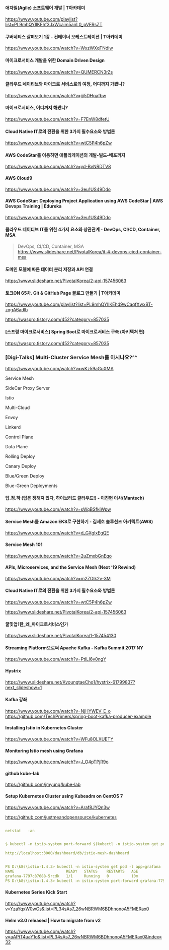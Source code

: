 #### 애자일(Agile) 소프트웨어 개발 | T아카데미
https://www.youtube.com/playlist?list=PL9mhQYIlKEhf3JxWcaim5anL0_pVFRsZT

#### 쿠버네티스 살펴보기 1강 - 컨테이너 오케스트레이션 | T아카데미
https://www.youtube.com/watch?v=WxzWXqTNdlw

#### 마이크로서비스 개발을 위한 Domain Driven Design
https://www.youtube.com/watch?v=QUMERCN3rZs

#### 클라우드 네이티브와 마이크로 서비스로의 여정, 어디까지 가봤니?
https://www.youtube.com/watch?v=jji5DHqafbw

####  마이크로서비스, 어디까지 해봤니?
https://www.youtube.com/watch?v=F7EnW8dfetU


#### Cloud Native IT로의 전환을 위한 3가지 필수요소와 방법론
https://www.youtube.com/watch?v=wtC5P4h6pZw

#### AWS CodeStar를 이용하면 애플리케이션의 개발-빌드-배포까지
https://www.youtube.com/watch?v=yd-BvNRDTV8

#### AWS Cloud9
https://www.youtube.com/watch?v=3eu1US49Ddo

#### AWS CodeStar: Deploying Project Application using AWS CodeStar | AWS Devops Training | Edureka
https://www.youtube.com/watch?v=3eu1US49Ddo

#### 클라우드 네이티브 IT를 위한 4가지 요소와 상관관계 - DevOps, CI/CD, Container, MSA
> DevOps, CI/CD, Container, MSA
https://www.slideshare.net/PivotalKorea/it-4-devops-cicd-container-msa

#### 도메인 모델에 따른 데이터 분리 저장과 API 연결
https://www.slideshare.net/PivotalKorea/2-api-157456063


#### 토크ON 65차. Git & GitHub Page 블로그 만들기 | T아카데미
https://www.youtube.com/playlist?list=PL9mhQYIlKEhd9wCaqfXwxBT-zqgA6adlb

https://waspro.tistory.com/452?category=857035

#### [스프링 마이크로서비스] Spring Boot로 마이크로서비스 구축 (아키텍처 편)
https://waspro.tistory.com/452?category=857035



### [Digi-Talks] Multi-Cluster Service Mesh를 아시나요?^^
https://www.youtube.com/watch?v=wKz59aGuXMA

Service Mesh 

SideCar Proxy Server

Istio 

Multi-Cloud

Envoy 

Linkerd

Control Plane

Data Plane

Rolling Deploy 

Canary Deploy

Blue/Green Deploy 

Blue-Green Deployments


#### 답.정.하 (답은 정해져 있다, 하이브리드 클라우드!) - 이진현 이사(Mantech) 
https://www.youtube.com/watch?v=sWqBSfkiWpw

#### Service Mesh를 Amazon EKS로 구현하기 - 김세호 솔루션즈 아키텍트(AWS)
https://www.youtube.com/watch?v=d_GXglxEgQE

#### Service Mesh 101

https://www.youtube.com/watch?v=2uZmxbGnEqo

#### APIs, Microservices, and the Service Mesh (Next ‘19 Rewind)
https://www.youtube.com/watch?v=m2ZOIk2v-3M


#### Cloud Native IT로의 전환을 위한 3가지 필수요소와 방법론
https://www.youtube.com/watch?v=wtC5P4h6pZw

https://www.slideshare.net/PivotalKorea/2-api-157456063

#### 꿀밋업1탄_왜_마이크로서비스인가
https://www.slideshare.net/PivotalKorea/1-157454130

#### Streaming Platform으로써 Apache Kafka - Kafka Summit 2017 NY
https://www.youtube.com/watch?v=PtILI6v0ngY


#### Hystrix
https://www.slideshare.net/KyoungtaeCho1/hystrix-61799837?next_slideshow=1

#### Kafka 강좌 
https://www.youtube.com/watch?v=NjHYWEV_E_o
https://github.com/TechPrimers/spring-boot-kafka-producer-example

#### Installing Istio in Kubernetes Cluster
https://www.youtube.com/watch?v=WFu8OLXUETY

#### Monitoring Istio mesh using Grafana
https://www.youtube.com/watch?v=J_O4pTPjR9o


#### github kube-lab

https://github.com/jmyung/kube-lab



#### Setup Kubernetes Cluster using Kubeadm on CentOS 7

https://www.youtube.com/watch?v=Araf8JYQn3w

https://github.com/justmeandopensource/kubernetes

```yaml 

netstat   -an


$ kubectl -n istio-system port-forward $(kubectl -n istio-system get pod -l app=grafana -o jsonpath='{.items[0].metadata.name}') 3000:3000 &

http://localhost:3000/dashboard/db/istio-mesh-dashboard


PS D:\k8s\istio-1.4.3> kubectl -n istio-system get pod -l app=grafana
NAME                       READY   STATUS    RESTARTS   AGE
grafana-7797c87688-5rcdk   1/1     Running   0          10m
PS D:\k8s\istio-1.4.3> kubectl -n istio-system port-forward grafana-7797c87688-5rcdk 3000:3000

```
#### Kubernetes Series Kick Start
https://www.youtube.com/watch?v=YzaYqxW0wGs&list=PL34sAs7_26wNBRWM6BDhnonoA5FMERax0


#### Helm v3.0 released | How to migrate from v2

https://www.youtube.com/watch?v=aAPtT4uaY1o&list=PL34sAs7_26wNBRWM6BDhnonoA5FMERax0&index=32

